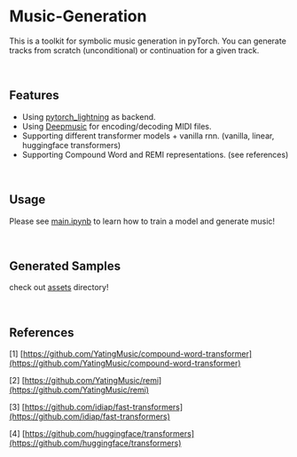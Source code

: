 # Music-Generation

This is a toolkit for symbolic music generation in pyTorch. You can generate tracks from scratch (unconditional) or continuation for a given track.

<br/>

## Features
- Using [pytorch_lightning](https://www.pytorchlightning.ai) as backend.
- Using [Deepmusic](https://github.com/s-omranpour/DeepMusic) for encoding/decoding MIDI files.
- Supporting different transformer models + vanilla rnn. (vanilla, linear, huggingface transformers)
- Supporting Compound Word and REMI representations. (see references)

<br/>

## Usage
Please see [main.ipynb](main.ipynb) to learn how to train a model and generate music!

<br/>

## Generated Samples
check out [assets](assets/) directory!

<br/>

## References
[1] [https://github.com/YatingMusic/compound-word-transformer](https://github.com/YatingMusic/compound-word-transformer)

[2] [https://github.com/YatingMusic/remi](https://github.com/YatingMusic/remi)

[3] [https://github.com/idiap/fast-transformers](https://github.com/idiap/fast-transformers)

[4] [https://github.com/huggingface/transformers](https://github.com/huggingface/transformers)
